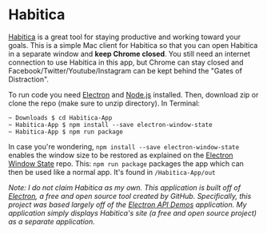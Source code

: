 # Habitica

[Habitica] is a great tool for staying productive and working toward your goals. This is a simple Mac client for Habitica so that you can open Habitica in a separate window and __keep Chrome closed__. You still need an internet connection to use Habitica in this app, but Chrome can stay closed and Facebook/Twitter/Youtube/Instagram can be kept behind the "Gates of Distraction".

To run code you need [Electron] and [Node.js] installed. Then, download zip or clone the repo (make sure to unzip directory). In Terminal:
```
~ Downloads $ cd Habitica-App
~ Habitica-App $ npm install --save electron-window-state
~ Habitica-App $ npm run package
```

In case you're wondering, ```npm install --save electron-window-state``` enables the window size to be restored as explained on the [Electron Window State] repo.
This: ```npm run package``` packages the app which can then be used like a normal app. It's found in ```/Habitica-App/out```

*Note: I do not claim Habitica as my own. This application is built off of [Electron], a free and open source tool created by GitHub. Specifically, this project was based largely off of the [Electron API Demos] application. My application simply displays Habitica's site (a free and open source project) as a separate application.*

[Habitica]: <https://habitica.com/>
[Electron]: <http://electron.atom.io/>
[Electron API Demos]: <https://github.com/electron/electron-api-demos>
[Electron Window State]: <https://github.com/mawie81/electron-window-state>
[Node.js]: <https://nodejs.org/en/>
